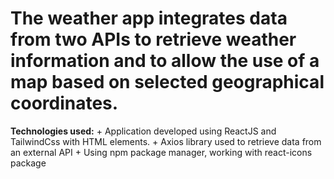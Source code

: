 # The weather app integrates data from two APIs to retrieve weather information and to allow the use of a map based on selected geographical coordinates. 

**Technologies used:**
    + Application developed using ReactJS and TailwindCss with HTML elements.
    + Axios library used to retrieve data from an external API
    + Using npm package manager, working with react-icons package
